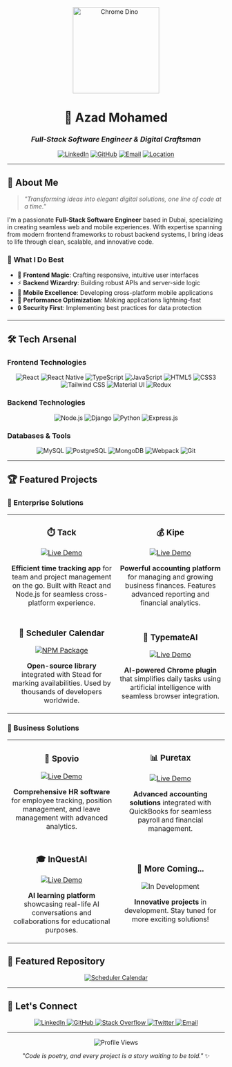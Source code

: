 <div align="center">
  <img src="https://mir-s3-cdn-cf.behance.net/project_modules/max_1200/4ff07986208593.5d9a654e92f36.gif" alt="Chrome Dino" width="200"/>
  
  # 🚀 Azad Mohamed
  ### *Full-Stack Software Engineer & Digital Craftsman*
  
  [![LinkedIn](https://img.shields.io/badge/LinkedIn-Connect-blue?style=for-the-badge&logo=linkedin)](https://www.linkedin.com/in/azadhmhd/)
  [![GitHub](https://img.shields.io/badge/GitHub-Follow-black?style=for-the-badge&logo=github)](https://github.com/azadhmhd)
  [![Email](https://img.shields.io/badge/Email-Contact-red?style=for-the-badge&logo=gmail)](mailto:azadhmhd@gmail.com)
  [![Location](https://img.shields.io/badge/Location-Dubai,%20UAE-green?style=for-the-badge&logo=location)](https://maps.google.com/?q=Dubai,UAE)
</div>

---

## 🎯 **About Me**

> *"Transforming ideas into elegant digital solutions, one line of code at a time."*

I'm a passionate **Full-Stack Software Engineer** based in Dubai, specializing in creating seamless web and mobile experiences. With expertise spanning from modern frontend frameworks to robust backend systems, I bring ideas to life through clean, scalable, and innovative code.

### 🌟 **What I Do Best**
- 🎨 **Frontend Magic**: Crafting responsive, intuitive user interfaces
- ⚡ **Backend Wizardry**: Building robust APIs and server-side logic
- 📱 **Mobile Excellence**: Developing cross-platform mobile applications
- 🚀 **Performance Optimization**: Making applications lightning-fast
- 🔒 **Security First**: Implementing best practices for data protection

---

## 🛠️ **Tech Arsenal**

### **Frontend Technologies**
<div align="center">
  <img src="https://img.shields.io/badge/React-20232A?style=for-the-badge&logo=react&logoColor=61DAFB" alt="React"/>
  <img src="https://img.shields.io/badge/React_Native-20232A?style=for-the-badge&logo=react&logoColor=61DAFB" alt="React Native"/>
  <img src="https://img.shields.io/badge/TypeScript-007ACC?style=for-the-badge&logo=typescript&logoColor=white" alt="TypeScript"/>
  <img src="https://img.shields.io/badge/JavaScript-F7DF1E?style=for-the-badge&logo=javascript&logoColor=black" alt="JavaScript"/>
  <img src="https://img.shields.io/badge/HTML5-E34F26?style=for-the-badge&logo=html5&logoColor=white" alt="HTML5"/>
  <img src="https://img.shields.io/badge/CSS3-1572B6?style=for-the-badge&logo=css3&logoColor=white" alt="CSS3"/>
  <img src="https://img.shields.io/badge/Tailwind_CSS-38B2AC?style=for-the-badge&logo=tailwind-css&logoColor=white" alt="Tailwind CSS"/>
  <img src="https://img.shields.io/badge/Material_UI-0081CB?style=for-the-badge&logo=material-ui&logoColor=white" alt="Material UI"/>
  <img src="https://img.shields.io/badge/Redux-593D88?style=for-the-badge&logo=redux&logoColor=white" alt="Redux"/>
</div>

### **Backend Technologies**
<div align="center">
  <img src="https://img.shields.io/badge/Node.js-43853D?style=for-the-badge&logo=node.js&logoColor=white" alt="Node.js"/>
  <img src="https://img.shields.io/badge/Django-092E20?style=for-the-badge&logo=django&logoColor=white" alt="Django"/>
  <img src="https://img.shields.io/badge/Python-3776AB?style=for-the-badge&logo=python&logoColor=white" alt="Python"/>
  <img src="https://img.shields.io/badge/Express.js-404D59?style=for-the-badge&logo=express&logoColor=white" alt="Express.js"/>
</div>

### **Databases & Tools**
<div align="center">
  <img src="https://img.shields.io/badge/MySQL-4479A1?style=for-the-badge&logo=mysql&logoColor=white" alt="MySQL"/>
  <img src="https://img.shields.io/badge/PostgreSQL-316192?style=for-the-badge&logo=postgresql&logoColor=white" alt="PostgreSQL"/>
  <img src="https://img.shields.io/badge/MongoDB-4EA94B?style=for-the-badge&logo=mongodb&logoColor=white" alt="MongoDB"/>
  <img src="https://img.shields.io/badge/Webpack-8DD6F9?style=for-the-badge&logo=webpack&logoColor=black" alt="Webpack"/>
  <img src="https://img.shields.io/badge/Git-F05032?style=for-the-badge&logo=git&logoColor=white" alt="Git"/>
</div>

---

## 🏆 **Featured Projects**

### **🚀 Enterprise Solutions**

<table>
  <tr>
    <td width="50%">
      <h3 align="center">⏱️ Tack</h3>
      <p align="center">
        <a href="https://tack.one/" target="_blank">
          <img src="https://img.shields.io/badge/Live_Demo-00C853?style=for-the-badge&logo=vercel&logoColor=white" alt="Live Demo"/>
        </a>
      </p>
      <p align="center">
        <strong>Efficient time tracking app</strong> for team and project management on the go. Built with React and Node.js for seamless cross-platform experience.
      </p>
    </td>
    <td width="50%">
      <h3 align="center">💰 Kipe</h3>
      <p align="center">
        <a href="https://kipe.co/" target="_blank">
          <img src="https://img.shields.io/badge/Live_Demo-00C853?style=for-the-badge&logo=vercel&logoColor=white" alt="Live Demo"/>
        </a>
      </p>
      <p align="center">
        <strong>Powerful accounting platform</strong> for managing and growing business finances. Features advanced reporting and financial analytics.
      </p>
    </td>
  </tr>
  <tr>
    <td width="50%">
      <h3 align="center">📅 Scheduler Calendar</h3>
      <p align="center">
        <a href="https://www.npmjs.com/package/scheduler-calendar" target="_blank">
          <img src="https://img.shields.io/badge/NPM-CB3837?style=for-the-badge&logo=npm&logoColor=white" alt="NPM Package"/>
        </a>
      </p>
      <p align="center">
        <strong>Open-source library</strong> integrated with Stead for marking availabilities. Used by thousands of developers worldwide.
      </p>
    </td>
    <td width="50%">
      <h3 align="center">🤖 TypemateAI</h3>
      <p align="center">
        <a href="https://typemate.ai/" target="_blank">
          <img src="https://img.shields.io/badge/Live_Demo-00C853?style=for-the-badge&logo=vercel&logoColor=white" alt="Live Demo"/>
        </a>
      </p>
      <p align="center">
        <strong>AI-powered Chrome plugin</strong> that simplifies daily tasks using artificial intelligence with seamless browser integration.
      </p>
    </td>
  </tr>
</table>

### **💼 Business Solutions**

<table>
  <tr>
    <td width="50%">
      <h3 align="center">👥 Spovio</h3>
      <p align="center">
        <a href="https://app.spovio.com/" target="_blank">
          <img src="https://img.shields.io/badge/Live_Demo-00C853?style=for-the-badge&logo=vercel&logoColor=white" alt="Live Demo"/>
        </a>
      </p>
      <p align="center">
        <strong>Comprehensive HR software</strong> for employee tracking, position management, and leave management with advanced analytics.
      </p>
    </td>
    <td width="50%">
      <h3 align="center">📊 Puretax</h3>
      <p align="center">
        <a href="https://puretax.stead.global/" target="_blank">
          <img src="https://img.shields.io/badge/Live_Demo-00C853?style=for-the-badge&logo=vercel&logoColor=white" alt="Live Demo"/>
        </a>
      </p>
      <p align="center">
        <strong>Advanced accounting solutions</strong> integrated with QuickBooks for seamless payroll and financial management.
      </p>
    </td>
  </tr>
  <tr>
    <td width="50%">
      <h3 align="center">🎓 InQuestAI</h3>
      <p align="center">
        <a href="https://inquestai.com/" target="_blank">
          <img src="https://img.shields.io/badge/Live_Demo-00C853?style=for-the-badge&logo=vercel&logoColor=white" alt="Live Demo"/>
        </a>
      </p>
      <p align="center">
        <strong>AI learning platform</strong> showcasing real-life AI conversations and collaborations for educational purposes.
      </p>
    </td>
    <td width="50%">
      <h3 align="center">🔮 More Coming...</h3>
      <p align="center">
        <img src="https://img.shields.io/badge/In_Development-FF6B6B?style=for-the-badge&logo=github&logoColor=white" alt="In Development"/>
      </p>
      <p align="center">
        <strong>Innovative projects</strong> in development. Stay tuned for more exciting solutions!
      </p>
    </td>
  </tr>
</table>

<!-- --- -->

<!-- ## 📊 **GitHub Analytics**

<div align="center">
  <img src="https://github-readme-stats.vercel.app/api?username=azadhmhd&show_icons=true&theme=radical&hide_border=true&bg_color=0D1117&title_color=58A6FF&text_color=FFFFFF&icon_color=58A6FF" alt="GitHub Stats"/>
  
  <img src="https://github-readme-stats.vercel.app/api/top-langs/?username=azadhmhd&layout=compact&theme=radical&hide_border=true&bg_color=0D1117&title_color=58A6FF&text_color=FFFFFF" alt="Top Languages"/>
  
  <img src="https://github-readme-streak-stats.herokuapp.com/?user=azadhmhd&theme=radical&hide_border=true&background=0D1117&stroke=58A6FF&ring=58A6FF&fire=58A6FF&currStreakNum=FFFFFF&currStreakLabel=58A6FF&sideNums=FFFFFF&sideLabels=58A6FF&dates=FFFFFF" alt="GitHub Streak"/>
</div> -->

<!-- --- -->

## 🌟 **Featured Repository**

<div align="center">
  <a href="https://github.com/azadhmhd/scheduler-calendar">
    <img src="https://github-readme-stats.vercel.app/api/pin/?username=azadhmhd&repo=scheduler-calendar&theme=radical&hide_border=true&bg_color=0D1117&title_color=58A6FF&text_color=FFFFFF" alt="Scheduler Calendar"/>
  </a>
</div>

---

## 🤝 **Let's Connect**

<div align="center">
  <a href="https://www.linkedin.com/in/azadhmhd" target="_blank">
    <img src="https://img.shields.io/badge/LinkedIn-0077B5?style=for-the-badge&logo=linkedin&logoColor=white" alt="LinkedIn"/>
  </a>
  <a href="https://github.com/azadhmhd" target="_blank">
    <img src="https://img.shields.io/badge/GitHub-100000?style=for-the-badge&logo=github&logoColor=white" alt="GitHub"/>
  </a>
  <a href="https://www.stackoverflow.com/users/12896809/azad-mohamed" target="_blank">
    <img src="https://img.shields.io/badge/Stack_Overflow-FE7A16?style=for-the-badge&logo=stack-overflow&logoColor=white" alt="Stack Overflow"/>
  </a>
  <a href="https://www.twitter.com/azadhmhd" target="_blank">
    <img src="https://img.shields.io/badge/Twitter-1DA1F2?style=for-the-badge&logo=twitter&logoColor=white" alt="Twitter"/>
  </a>
  <a href="mailto:azadhmhd@gmail.com">
    <img src="https://img.shields.io/badge/Gmail-D14836?style=for-the-badge&logo=gmail&logoColor=white" alt="Email"/>
  </a>
</div>

---

<div align="center">
  <img src="https://komarev.com/ghpvc/?username=azadhmhd&style=flat-square&color=blue" alt="Profile Views"/>
  
  *"Code is poetry, and every project is a story waiting to be told."* ✨
</div>
